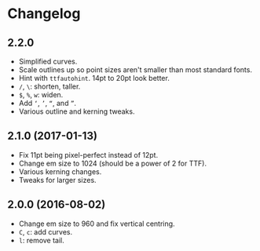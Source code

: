 Changelog
=========

2.2.0
-----

* Simplified curves.
* Scale outlines up so point sizes aren't smaller than most standard fonts.
* Hint with `ttfautohint`. 14pt to 20pt look better.
* `/`, `\`: shorten, taller.
* `$`, `%`, `w`: widen.
* Add `‘`, `’`, `“`, and `”`.
* Various outline and kerning tweaks.

2.1.0 (2017-01-13)
------------------

* Fix 11pt being pixel-perfect instead of 12pt.
* Change em size to 1024 (should be a power of 2 for TTF).
* Various kerning changes.
* Tweaks for larger sizes.

2.0.0 (2016-08-02)
------------------

* Change em size to 960 and fix vertical centring.
* `C`, `c`: add curves.
* `l`: remove tail.
